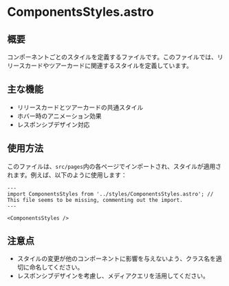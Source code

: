 # ComponentsStyles.astro

## 概要
コンポーネントごとのスタイルを定義するファイルです。このファイルでは、リリースカードやツアーカードに関連するスタイルを定義しています。

## 主な機能
- リリースカードとツアーカードの共通スタイル
- ホバー時のアニメーション効果
- レスポンシブデザイン対応

## 使用方法
このファイルは、`src/pages`内の各ページでインポートされ、スタイルが適用されます。例えば、以下のように使用します：

```astro
---
import ComponentsStyles from '../styles/ComponentsStyles.astro'; // This file seems to be missing, commenting out the import.
---

<ComponentsStyles />
```

## 注意点
- スタイルの変更が他のコンポーネントに影響を与えないよう、クラス名を適切に命名してください。
- レスポンシブデザインを考慮し、メディアクエリを活用してください。